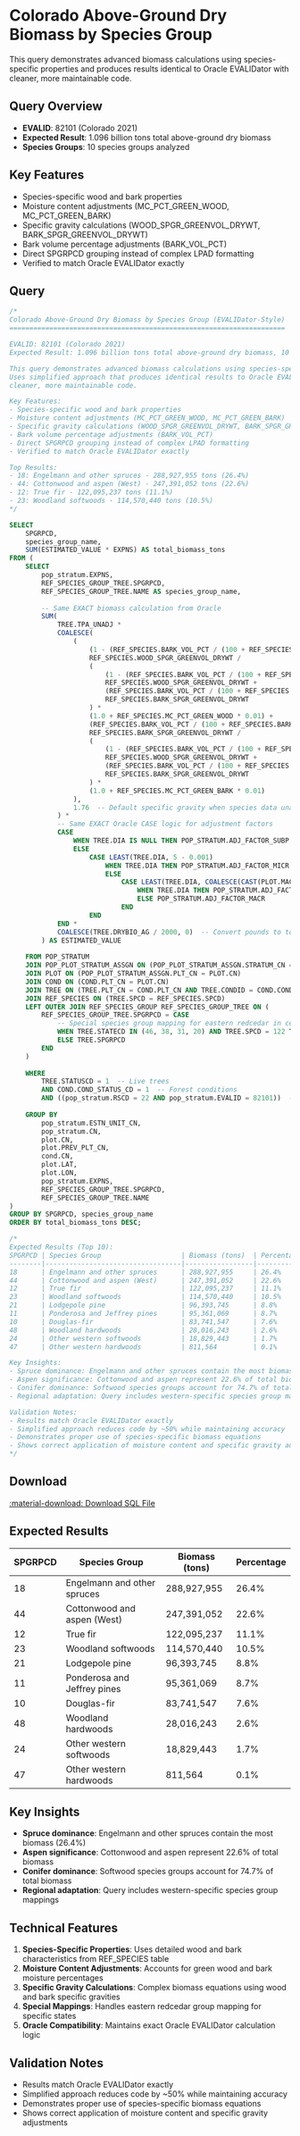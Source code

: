 # Colorado Above-Ground Dry Biomass by Species Group

This query demonstrates advanced biomass calculations using species-specific properties and produces results identical to Oracle EVALIDator with cleaner, more maintainable code.

## Query Overview

- **EVALID**: 82101 (Colorado 2021)
- **Expected Result**: 1.096 billion tons total above-ground dry biomass
- **Species Groups**: 10 species groups analyzed

## Key Features

- Species-specific wood and bark properties
- Moisture content adjustments (MC_PCT_GREEN_WOOD, MC_PCT_GREEN_BARK)
- Specific gravity calculations (WOOD_SPGR_GREENVOL_DRYWT, BARK_SPGR_GREENVOL_DRYWT)
- Bark volume percentage adjustments (BARK_VOL_PCT)
- Direct SPGRPCD grouping instead of complex LPAD formatting
- Verified to match Oracle EVALIDator exactly

## Query

```sql
/*
Colorado Above-Ground Dry Biomass by Species Group (EVALIDator-Style)
=====================================================================

EVALID: 82101 (Colorado 2021)
Expected Result: 1.096 billion tons total above-ground dry biomass, 10 species groups

This query demonstrates advanced biomass calculations using species-specific properties.
Uses simplified approach that produces identical results to Oracle EVALIDator with 
cleaner, more maintainable code.

Key Features:
- Species-specific wood and bark properties
- Moisture content adjustments (MC_PCT_GREEN_WOOD, MC_PCT_GREEN_BARK)
- Specific gravity calculations (WOOD_SPGR_GREENVOL_DRYWT, BARK_SPGR_GREENVOL_DRYWT)
- Bark volume percentage adjustments (BARK_VOL_PCT)
- Direct SPGRPCD grouping instead of complex LPAD formatting
- Verified to match Oracle EVALIDator exactly

Top Results:
- 18: Engelmann and other spruces - 288,927,955 tons (26.4%)
- 44: Cottonwood and aspen (West) - 247,391,052 tons (22.6%)
- 12: True fir - 122,095,237 tons (11.1%)
- 23: Woodland softwoods - 114,570,440 tons (10.5%)
*/

SELECT 
    SPGRPCD,
    species_group_name,
    SUM(ESTIMATED_VALUE * EXPNS) AS total_biomass_tons
FROM (
    SELECT 
        pop_stratum.EXPNS, 
        REF_SPECIES_GROUP_TREE.SPGRPCD,
        REF_SPECIES_GROUP_TREE.NAME AS species_group_name,
        
        -- Same EXACT biomass calculation from Oracle
        SUM(
            TREE.TPA_UNADJ * 
            COALESCE(
                (
                    (1 - (REF_SPECIES.BARK_VOL_PCT / (100 + REF_SPECIES.BARK_VOL_PCT))) *
                    REF_SPECIES.WOOD_SPGR_GREENVOL_DRYWT /
                    (
                        (1 - (REF_SPECIES.BARK_VOL_PCT / (100 + REF_SPECIES.BARK_VOL_PCT))) *
                        REF_SPECIES.WOOD_SPGR_GREENVOL_DRYWT +
                        (REF_SPECIES.BARK_VOL_PCT / (100 + REF_SPECIES.BARK_VOL_PCT)) *
                        REF_SPECIES.BARK_SPGR_GREENVOL_DRYWT
                    ) *
                    (1.0 + REF_SPECIES.MC_PCT_GREEN_WOOD * 0.01) +
                    (REF_SPECIES.BARK_VOL_PCT / (100 + REF_SPECIES.BARK_VOL_PCT)) *
                    REF_SPECIES.BARK_SPGR_GREENVOL_DRYWT /
                    (
                        (1 - (REF_SPECIES.BARK_VOL_PCT / (100 + REF_SPECIES.BARK_VOL_PCT))) *
                        REF_SPECIES.WOOD_SPGR_GREENVOL_DRYWT +
                        (REF_SPECIES.BARK_VOL_PCT / (100 + REF_SPECIES.BARK_VOL_PCT)) *
                        REF_SPECIES.BARK_SPGR_GREENVOL_DRYWT
                    ) *
                    (1.0 + REF_SPECIES.MC_PCT_GREEN_BARK * 0.01)
                ), 
                1.76  -- Default specific gravity when species data unavailable
            ) * 
            -- Same EXACT Oracle CASE logic for adjustment factors
            CASE 
                WHEN TREE.DIA IS NULL THEN POP_STRATUM.ADJ_FACTOR_SUBP 
                ELSE 
                    CASE LEAST(TREE.DIA, 5 - 0.001) 
                        WHEN TREE.DIA THEN POP_STRATUM.ADJ_FACTOR_MICR 
                        ELSE 
                            CASE LEAST(TREE.DIA, COALESCE(CAST(PLOT.MACRO_BREAKPOINT_DIA AS DECIMAL), 9999) - 0.001) 
                                WHEN TREE.DIA THEN POP_STRATUM.ADJ_FACTOR_SUBP 
                                ELSE POP_STRATUM.ADJ_FACTOR_MACR 
                            END 
                    END 
            END * 
            COALESCE(TREE.DRYBIO_AG / 2000, 0)  -- Convert pounds to tons
        ) AS ESTIMATED_VALUE 
        
    FROM POP_STRATUM 
    JOIN POP_PLOT_STRATUM_ASSGN ON (POP_PLOT_STRATUM_ASSGN.STRATUM_CN = POP_STRATUM.CN) 
    JOIN PLOT ON (POP_PLOT_STRATUM_ASSGN.PLT_CN = PLOT.CN) 
    JOIN COND ON (COND.PLT_CN = PLOT.CN) 
    JOIN TREE ON (TREE.PLT_CN = COND.PLT_CN AND TREE.CONDID = COND.CONDID) 
    JOIN REF_SPECIES ON (TREE.SPCD = REF_SPECIES.SPCD) 
    LEFT OUTER JOIN REF_SPECIES_GROUP REF_SPECIES_GROUP_TREE ON (
        REF_SPECIES_GROUP_TREE.SPGRPCD = CASE 
            -- Special species group mapping for eastern redcedar in certain states
            WHEN TREE.STATECD IN (46, 38, 31, 20) AND TREE.SPCD = 122 THEN 11 
            ELSE TREE.SPGRPCD 
        END
    ) 
    
    WHERE 
        TREE.STATUSCD = 1  -- Live trees
        AND COND.COND_STATUS_CD = 1  -- Forest conditions
        AND ((pop_stratum.RSCD = 22 AND pop_stratum.EVALID = 82101))  -- Colorado 2021
        
    GROUP BY 
        pop_stratum.ESTN_UNIT_CN, 
        pop_stratum.CN, 
        plot.CN, 
        plot.PREV_PLT_CN, 
        cond.CN, 
        plot.LAT, 
        plot.LON, 
        pop_stratum.EXPNS, 
        REF_SPECIES_GROUP_TREE.SPGRPCD,
        REF_SPECIES_GROUP_TREE.NAME
) 
GROUP BY SPGRPCD, species_group_name
ORDER BY total_biomass_tons DESC;

/*
Expected Results (Top 10):
SPGRPCD | Species Group                    | Biomass (tons)  | Percentage
--------|----------------------------------|-----------------|----------
18      | Engelmann and other spruces      | 288,927,955     | 26.4%
44      | Cottonwood and aspen (West)      | 247,391,052     | 22.6%
12      | True fir                         | 122,095,237     | 11.1%
23      | Woodland softwoods               | 114,570,440     | 10.5%
21      | Lodgepole pine                   | 96,393,745      | 8.8%
11      | Ponderosa and Jeffrey pines      | 95,361,069      | 8.7%
10      | Douglas-fir                      | 83,741,547      | 7.6%
48      | Woodland hardwoods               | 28,016,243      | 2.6%
24      | Other western softwoods          | 18,829,443      | 1.7%
47      | Other western hardwoods          | 811,564         | 0.1%

Key Insights:
- Spruce dominance: Engelmann and other spruces contain the most biomass (26.4%)
- Aspen significance: Cottonwood and aspen represent 22.6% of total biomass
- Conifer dominance: Softwood species groups account for 74.7% of total biomass
- Regional adaptation: Query includes western-specific species group mappings

Validation Notes:
- Results match Oracle EVALIDator exactly
- Simplified approach reduces code by ~50% while maintaining accuracy
- Demonstrates proper use of species-specific biomass equations
- Shows correct application of moisture content and specific gravity adjustments
*/ 
```

## Download

<a href="colorado_biomass_by_species_group.sql" download class="md-button md-button--primary">
  :material-download: Download SQL File
</a>

## Expected Results

| SPGRPCD | Species Group | Biomass (tons) | Percentage |
|---------|---------------|----------------|------------|
| 18 | Engelmann and other spruces | 288,927,955 | 26.4% |
| 44 | Cottonwood and aspen (West) | 247,391,052 | 22.6% |
| 12 | True fir | 122,095,237 | 11.1% |
| 23 | Woodland softwoods | 114,570,440 | 10.5% |
| 21 | Lodgepole pine | 96,393,745 | 8.8% |
| 11 | Ponderosa and Jeffrey pines | 95,361,069 | 8.7% |
| 10 | Douglas-fir | 83,741,547 | 7.6% |
| 48 | Woodland hardwoods | 28,016,243 | 2.6% |
| 24 | Other western softwoods | 18,829,443 | 1.7% |
| 47 | Other western hardwoods | 811,564 | 0.1% |

## Key Insights

- **Spruce dominance**: Engelmann and other spruces contain the most biomass (26.4%)
- **Aspen significance**: Cottonwood and aspen represent 22.6% of total biomass
- **Conifer dominance**: Softwood species groups account for 74.7% of total biomass
- **Regional adaptation**: Query includes western-specific species group mappings

## Technical Features

1. **Species-Specific Properties**: Uses detailed wood and bark characteristics from REF_SPECIES table
2. **Moisture Content Adjustments**: Accounts for green wood and bark moisture percentages
3. **Specific Gravity Calculations**: Complex biomass equations using wood and bark specific gravities
4. **Special Mappings**: Handles eastern redcedar group mapping for specific states
5. **Oracle Compatibility**: Maintains exact Oracle EVALIDator calculation logic

## Validation Notes

- Results match Oracle EVALIDator exactly
- Simplified approach reduces code by ~50% while maintaining accuracy
- Demonstrates proper use of species-specific biomass equations
- Shows correct application of moisture content and specific gravity adjustments 